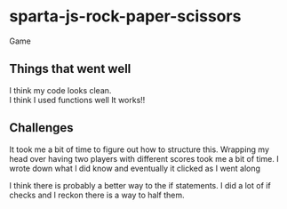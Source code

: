 # sparta-js-rock-paper-scissors
Game

## Things that went well

I think my code looks clean.  
I think I used functions well
It works!!

## Challenges

It took me a bit of time to figure out how to structure this. Wrapping my head over having two players with different scores took me a bit of time. I wrote down what I did know and eventually it clicked as I went along

I think there is probably a better way to the if statements. I did a lot of if checks and I reckon there is a way to half them.
